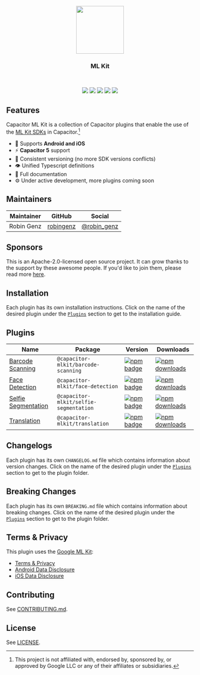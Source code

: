 <br />
<div align="center">
  <img src="https://avatars.githubusercontent.com/u/105555861" width="128" height="128" />
</div>
<h3 align="center">ML Kit</h3>
<br />
<p align="center">
  <a href="https://github.com/capawesome-team/capacitor-mlkit"><img src="https://img.shields.io/maintenance/yes/2023?style=flat-square" /></a>
  <a href="https://github.com/capawesome-team/capacitor-mlkit/actions/workflows/ci.yml"><img src="https://img.shields.io/github/actions/workflow/status/capawesome-team/capacitor-mlkit/ci.yml?branch=main&style=flat-square" /></a>
  <a href="https://github.com/capawesome-team/capacitor-mlkit"><img src="https://img.shields.io/github/license/capawesome-team/capacitor-mlkit?style=flat-square" /></a>
  <a href="https://github.com/capawesome-team"><img src="https://img.shields.io/badge/part%20of-capawesome-%234f46e5?style=flat-square" /></a>
  <a href="https://turborepo.org/"><img src="https://img.shields.io/badge/maintained%20with-turborepo-%237f6ab2?style=flat-square" /></a>
  <!-- <a href="https://devlibrary.withgoogle.com/products/mlkit/repos/robingenz-capacitor-mlkit"><img src="https://img.shields.io/badge/part%20of-DevLibrary-9cf?color=4285F4&logoColor=4285F4&logo=google&style=flat-square" /></a> -->
</p>

## Features

Capacitor ML Kit is a collection of Capacitor plugins that enable the use of the [ML Kit SDKs](https://developers.google.com/ml-kit) in Capacitor.[^1]

- 🔋 Supports **Android and iOS**
- ⚡️ **Capacitor 5** support
- 🦋 Consistent versioning (no more SDK versions conflicts)
- 👁 Unified Typescript definitions
- 📄 Full documentation
- ⚙️ Under active development, more plugins coming soon

## Maintainers

| Maintainer | GitHub                                    | Social                                        |
| ---------- | ----------------------------------------- | --------------------------------------------- |
| Robin Genz | [robingenz](https://github.com/robingenz) | [@robin_genz](https://twitter.com/robin_genz) |

## Sponsors

This is an Apache-2.0-licensed open source project.
It can grow thanks to the support by these awesome people.
If you'd like to join them, please read more [here](https://github.com/sponsors/capawesome-team).

<!-- gold-sponsors --><!-- gold-sponsors -->
<!-- silver-sponsors --><!-- silver-sponsors -->
<!-- bronze-sponsors --><!-- bronze-sponsors -->

## Installation

Each plugin has its own installation instructions.
Click on the name of the desired plugin under the [`Plugins`](#plugins) section to get to the installation guide.

## Plugins

| Name                                                  | Package                                | Version                                                                                                                                                                 | Downloads                                                                                                                                                                    |
| ----------------------------------------------------- | -------------------------------------- | ----------------------------------------------------------------------------------------------------------------------------------------------------------------------- | ---------------------------------------------------------------------------------------------------------------------------------------------------------------------------- |
| [Barcode Scanning](./packages/barcode-scanning)       | `@capacitor-mlkit/barcode-scanning`    | [![npm badge](https://img.shields.io/npm/v/@capacitor-mlkit/barcode-scanning?style=flat-square)](https://www.npmjs.com/package/@capacitor-mlkit/barcode-scanning)       | [![npm downloads](https://img.shields.io/npm/dw/@capacitor-mlkit/barcode-scanning?style=flat-square)](https://www.npmjs.com/package/@capacitor-mlkit/barcode-scanning)       |
| [Face Detection](./packages/face-detection)           | `@capacitor-mlkit/face-detection`      | [![npm badge](https://img.shields.io/npm/v/@capacitor-mlkit/face-detection?style=flat-square)](https://www.npmjs.com/package/@capacitor-mlkit/face-detection)           | [![npm downloads](https://img.shields.io/npm/dw/@capacitor-mlkit/face-detection?style=flat-square)](https://www.npmjs.com/package/@capacitor-mlkit/face-detection)           |
| [Selfie Segmentation](./packages/selfie-segmentation) | `@capacitor-mlkit/selfie-segmentation` | [![npm badge](https://img.shields.io/npm/v/@capacitor-mlkit/selfie-segmentation?style=flat-square)](https://www.npmjs.com/package/@capacitor-mlkit/selfie-segmentation) | [![npm downloads](https://img.shields.io/npm/dw/@capacitor-mlkit/selfie-segmentation?style=flat-square)](https://www.npmjs.com/package/@capacitor-mlkit/selfie-segmentation) |
| [Translation](./packages/translation)                 | `@capacitor-mlkit/translation`         | [![npm badge](https://img.shields.io/npm/v/@capacitor-mlkit/translation?style=flat-square)](https://www.npmjs.com/package/@capacitor-mlkit/translation)                 | [![npm downloads](https://img.shields.io/npm/dw/@capacitor-mlkit/translation?style=flat-square)](https://www.npmjs.com/package/@capacitor-mlkit/translation)                 |

## Changelogs

Each plugin has its own `CHANGELOG.md` file which contains information about version changes.
Click on the name of the desired plugin under the [`Plugins`](#plugins) section to get to the plugin folder.

## Breaking Changes

Each plugin has its own `BREAKING.md` file which contains information about breaking changes.
Click on the name of the desired plugin under the [`Plugins`](#plugins) section to get to the plugin folder.

## Terms & Privacy

This plugin uses the [Google ML Kit](https://developers.google.com/ml-kit):

- [Terms & Privacy](https://developers.google.com/ml-kit/terms)
- [Android Data Disclosure](https://developers.google.com/ml-kit/android-data-disclosure)
- [iOS Data Disclosure](https://developers.google.com/ml-kit/ios-data-disclosure)

## Contributing

See [CONTRIBUTING.md](./CONTRIBUTING.md).

## License

See [LICENSE](./LICENSE).

[^1]: This project is not affiliated with, endorsed by, sponsored by, or approved by Google LLC or any of their affiliates or subsidiaries.
